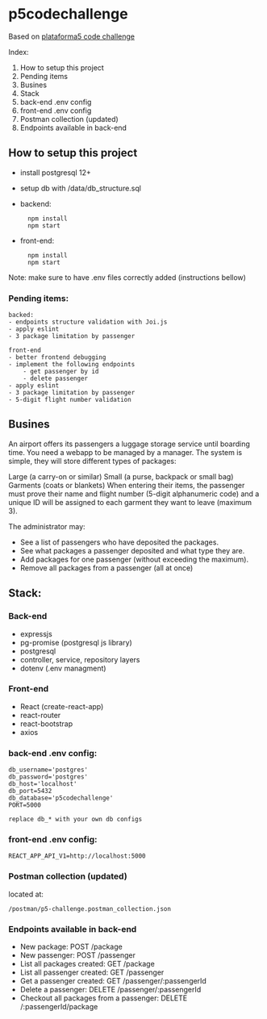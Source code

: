 # p5codechallenge
Based on [plataforma5 code challenge](link)

Index:
1. How to setup this project
2. Pending items
3. Busines
4. Stack
5. back-end .env config
6. front-end .env config
7. Postman collection (updated)
8. Endpoints available in back-end

## How to setup this project

- install postgresql 12+
- setup db with /data/db_structure.sql
- backend: 
    
        npm install
        npm start

- front-end:

        npm install
        npm start

Note: make sure to have .env files correctly added (instructions bellow)

### Pending items:
    backed:
    - endpoints structure validation with Joi.js
    - apply eslint
    - 3 package limitation by passenger

    front-end
    - better frontend debugging
    - implement the following endpoints
        - get passenger by id
        - delete passenger
    - apply eslint 
    - 3 package limitation by passenger
    - 5-digit flight number validation 

## Busines

An airport offers its passengers a luggage storage service until boarding time. You need a webapp to be managed by a manager. The system is simple, they will store different types of packages:

Large (a carry-on or similar)
Small (a purse, backpack or small bag)
Garments (coats or blankets)
When entering their items, the passenger must prove their name and flight number (5-digit alphanumeric code) and a unique ID will be assigned to each garment they want to leave (maximum 3).

The administrator may:

- See a list of passengers who have deposited the packages.
- See what packages a passenger deposited and what type they are.
- Add packages for one passenger (without exceeding the maximum).
- Remove all packages from a passenger (all at once)


## Stack:

### Back-end

- expressjs
- pg-promise (postgresql js library)
- postgresql
- controller, service, repository layers
- dotenv (.env managment)

### Front-end

- React (create-react-app)
- react-router
- react-bootstrap
- axios

### back-end .env config:

    db_username='postgres'
    db_password='postgres'
    db_host='localhost'
    db_port=5432
    db_database='p5codechallenge'
    PORT=5000

    replace db_* with your own db configs

### front-end .env config:

    REACT_APP_API_V1=http://localhost:5000

### Postman collection (updated)

located at:

    /postman/p5-challenge.postman_collection.json
    

### Endpoints available in back-end

- New package: POST /package
- New passenger: POST /passenger
- List all packages created: GET /package
- List all passenger created: GET /passenger
- Get a passenger created: GET /passenger/:passengerId
- Delete a passenger: DELETE /passenger/:passengerId
- Checkout all packages from a passenger: DELETE /:passengerId/package
